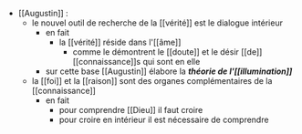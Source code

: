 - [[Augustin]] :
	- le nouvel outil de recherche de la [[vérité]] est le dialogue intérieur
	  - en fait
	    - la [[vérité]] réside dans l'[[âme]]
	      - comme le démontrent le [[doute]] et le désir [[de]] [[connaissance]]s qui sont en elle
	  - sur cette base [[Augustin]] élabore la ***théorie de l'[[illumination]]***
	- la [[foi]] et la [[raison]] sont des organes complémentaires de la [[connaissance]]
	  - en fait
	    - pour comprendre [[Dieu]] il faut croire
	    - pour croire en intérieur il est nécessaire de comprendre
